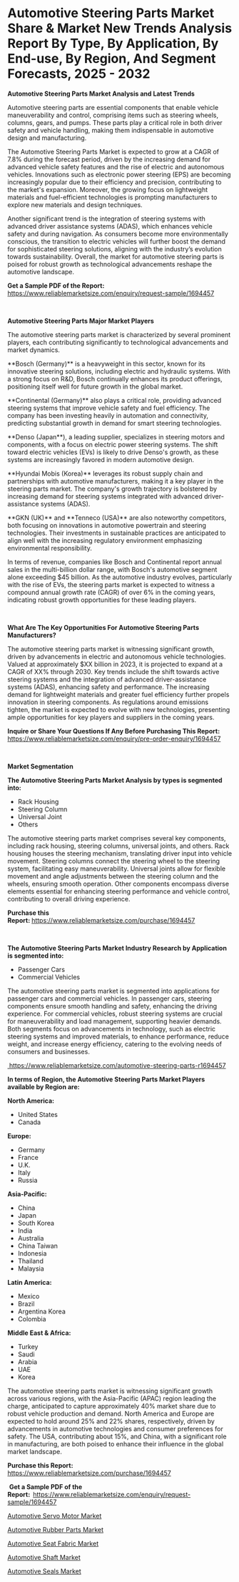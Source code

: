 <p><h1>Automotive Steering Parts Market Share & Market New Trends Analysis Report By Type, By Application, By End-use, By Region, And Segment Forecasts, 2025 - 2032</h1></p><p><strong>Automotive Steering Parts Market Analysis and Latest Trends</strong></p>
<p><p>Automotive steering parts are essential components that enable vehicle maneuverability and control, comprising items such as steering wheels, columns, gears, and pumps. These parts play a critical role in both driver safety and vehicle handling, making them indispensable in automotive design and manufacturing.</p><p>The Automotive Steering Parts Market is expected to grow at a CAGR of 7.8% during the forecast period, driven by the increasing demand for advanced vehicle safety features and the rise of electric and autonomous vehicles. Innovations such as electronic power steering (EPS) are becoming increasingly popular due to their efficiency and precision, contributing to the market's expansion. Moreover, the growing focus on lightweight materials and fuel-efficient technologies is prompting manufacturers to explore new materials and design techniques.</p><p>Another significant trend is the integration of steering systems with advanced driver assistance systems (ADAS), which enhances vehicle safety and during navigation. As consumers become more environmentally conscious, the transition to electric vehicles will further boost the demand for sophisticated steering solutions, aligning with the industry’s evolution towards sustainability. Overall, the market for automotive steering parts is poised for robust growth as technological advancements reshape the automotive landscape.</p></p>
<p><strong>Get a Sample PDF of the Report:&nbsp;</strong> <a href="https://www.reliablemarketsize.com/enquiry/request-sample/1694457?utm_campaign=2034&utm_medium=2&utm_source=Github&utm_content=ia&utm_term=30032025&utm_id=automotive-steering-parts">https://www.reliablemarketsize.com/enquiry/request-sample/1694457</a></p>
<p>&nbsp;</p>
<p><strong>Automotive Steering Parts Major Market Players</strong></p>
<p><p>The automotive steering parts market is characterized by several prominent players, each contributing significantly to technological advancements and market dynamics. </p><p>**Bosch (Germany)** is a heavyweight in this sector, known for its innovative steering solutions, including electric and hydraulic systems. With a strong focus on R&D, Bosch continually enhances its product offerings, positioning itself well for future growth in the global market.</p><p>**Continental (Germany)** also plays a critical role, providing advanced steering systems that improve vehicle safety and fuel efficiency. The company has been investing heavily in automation and connectivity, predicting substantial growth in demand for smart steering technologies.</p><p>**Denso (Japan**), a leading supplier, specializes in steering motors and components, with a focus on electric power steering systems. The shift toward electric vehicles (EVs) is likely to drive Denso's growth, as these systems are increasingly favored in modern automotive design.</p><p>**Hyundai Mobis (Korea)** leverages its robust supply chain and partnerships with automotive manufacturers, making it a key player in the steering parts market. The company's growth trajectory is bolstered by increasing demand for steering systems integrated with advanced driver-assistance systems (ADAS).</p><p>**GKN (UK)** and **Tenneco (USA)** are also noteworthy competitors, both focusing on innovations in automotive powertrain and steering technologies. Their investments in sustainable practices are anticipated to align well with the increasing regulatory environment emphasizing environmental responsibility.</p><p>In terms of revenue, companies like Bosch and Continental report annual sales in the multi-billion dollar range, with Bosch's automotive segment alone exceeding $45 billion. As the automotive industry evolves, particularly with the rise of EVs, the steering parts market is expected to witness a compound annual growth rate (CAGR) of over 6% in the coming years, indicating robust growth opportunities for these leading players.</p></p>
<p>&nbsp;</p>
<p><strong>What Are The Key Opportunities For Automotive Steering Parts Manufacturers?</strong></p>
<p><p>The automotive steering parts market is witnessing significant growth, driven by advancements in electric and autonomous vehicle technologies. Valued at approximately $XX billion in 2023, it is projected to expand at a CAGR of XX% through 2030. Key trends include the shift towards active steering systems and the integration of advanced driver-assistance systems (ADAS), enhancing safety and performance. The increasing demand for lightweight materials and greater fuel efficiency further propels innovation in steering components. As regulations around emissions tighten, the market is expected to evolve with new technologies, presenting ample opportunities for key players and suppliers in the coming years.</p></p>
<p><strong>Inquire or Share Your Questions If Any Before Purchasing This Report:</strong> <a href="https://www.reliablemarketsize.com/enquiry/pre-order-enquiry/1694457?utm_campaign=2034&utm_medium=2&utm_source=Github&utm_content=ia&utm_term=30032025&utm_id=automotive-steering-parts">https://www.reliablemarketsize.com/enquiry/pre-order-enquiry/1694457</a></p>
<p>&nbsp;</p>
<p><strong>Market Segmentation</strong></p>
<p><strong>The Automotive Steering Parts Market Analysis by types is segmented into:</strong></p>
<p><ul><li>Rack Housing</li><li>Steering Column</li><li>Universal Joint</li><li>Others</li></ul></p>
<p><p>The automotive steering parts market comprises several key components, including rack housing, steering columns, universal joints, and others. Rack housing houses the steering mechanism, translating driver input into vehicle movement. Steering columns connect the steering wheel to the steering system, facilitating easy maneuverability. Universal joints allow for flexible movement and angle adjustments between the steering column and the wheels, ensuring smooth operation. Other components encompass diverse elements essential for enhancing steering performance and vehicle control, contributing to overall driving experience.</p></p>
<p><strong>Purchase this Report:&nbsp;</strong><a href="https://www.reliablemarketsize.com/purchase/1694457?utm_campaign=2034&utm_medium=2&utm_source=Github&utm_content=ia&utm_term=30032025&utm_id=automotive-steering-parts">https://www.reliablemarketsize.com/purchase/1694457</a></p>
<p>&nbsp;</p>
<p><strong>The Automotive Steering Parts Market Industry Research by Application is segmented into:</strong></p>
<p><ul><li>Passenger Cars</li><li>Commercial Vehicles</li></ul></p>
<p><p>The automotive steering parts market is segmented into applications for passenger cars and commercial vehicles. In passenger cars, steering components ensure smooth handling and safety, enhancing the driving experience. For commercial vehicles, robust steering systems are crucial for maneuverability and load management, supporting heavier demands. Both segments focus on advancements in technology, such as electric steering systems and improved materials, to enhance performance, reduce weight, and increase energy efficiency, catering to the evolving needs of consumers and businesses.</p></p>
<p><a href="https://www.reliablemarketsize.com/automotive-steering-parts-r1694457?utm_campaign=2034&utm_medium=2&utm_source=Github&utm_content=ia&utm_term=30032025&utm_id=automotive-steering-parts">&nbsp;https://www.reliablemarketsize.com/automotive-steering-parts-r1694457</a></p>
<p><strong>In terms of Region, the Automotive Steering Parts Market Players available by Region are:</strong></p>
<p>
    <p> <strong> North America: </strong>
        <ul>
            <li>United States</li>
            <li>Canada</li>
        </ul>
        </p> 
    <p> <strong> Europe: </strong>
        <ul>
            <li>Germany</li>
            <li>France</li>
            <li>U.K.</li>
            <li>Italy</li>
            <li>Russia</li>
        </ul>
        </p> 
    <p> <strong> Asia-Pacific: </strong>
        <ul>
            <li>China</li>
            <li>Japan</li>
            <li>South Korea</li>
            <li>India</li>
            <li>Australia</li>
            <li>China Taiwan</li>
            <li>Indonesia</li>
            <li>Thailand</li>
            <li>Malaysia</li>
        </ul>
        </p> 
    <p> <strong> Latin America: </strong>
        <ul>
            <li>Mexico</li>
            <li>Brazil</li>
            <li>Argentina Korea</li>
            <li>Colombia</li>
        </ul>
        </p> 
    <p> <strong> Middle East & Africa: </strong>
        <ul>
            <li>Turkey</li>
            <li>Saudi</li>
            <li>Arabia</li>
            <li>UAE</li>
            <li>Korea</li>
        </ul>
    </p>
    </p>
<p><p>The automotive steering parts market is witnessing significant growth across various regions, with the Asia-Pacific (APAC) region leading the charge, anticipated to capture approximately 40% market share due to robust vehicle production and demand. North America and Europe are expected to hold around 25% and 22% shares, respectively, driven by advancements in automotive technologies and consumer preferences for safety. The USA, contributing about 15%, and China, with a significant role in manufacturing, are both poised to enhance their influence in the global market landscape.</p></p>
<p><strong>Purchase this Report: </strong><a href="https://www.reliablemarketsize.com/purchase/1694457?utm_campaign=2034&utm_medium=2&utm_source=Github&utm_content=ia&utm_term=30032025&utm_id=automotive-steering-parts">https://www.reliablemarketsize.com/purchase/1694457</a></p>
<p>&nbsp;<strong>Get a Sample PDF of the Report:&nbsp;&nbsp;</strong><a href="https://www.reliablemarketsize.com/enquiry/request-sample/1694457?utm_campaign=2034&utm_medium=2&utm_source=Github&utm_content=ia&utm_term=30032025&utm_id=automotive-steering-parts">https://www.reliablemarketsize.com/enquiry/request-sample/1694457</a></p>
<p><strong></strong></p>
<p><p><a href="https://github.com/ernierintzfu/Market-Research-Report-List-1/blob/main/automotive-servo-motor-market.md?utm_campaign=2034&utm_medium=2&utm_source=Github&utm_content=ia&utm_term=30032025&utm_id=automotive-steering-parts">Automotive Servo Motor Market</a></p><p><a href="https://github.com/calizlewin2f/Market-Research-Report-List-1/blob/main/automotive-rubber-parts-market.md?utm_campaign=2034&utm_medium=2&utm_source=Github&utm_content=ia&utm_term=30032025&utm_id=automotive-steering-parts">Automotive Rubber Parts Market</a></p><p><a href="https://github.com/kielbledeni0/Market-Research-Report-List-1/blob/main/automotive-seat-fabric-market.md?utm_campaign=2034&utm_medium=2&utm_source=Github&utm_content=ia&utm_term=30032025&utm_id=automotive-steering-parts">Automotive Seat Fabric Market</a></p><p><a href="https://github.com/smarzkathyb6/Market-Research-Report-List-1/blob/main/automotive-shaft-market.md?utm_campaign=2034&utm_medium=2&utm_source=Github&utm_content=ia&utm_term=30032025&utm_id=automotive-steering-parts">Automotive Shaft Market</a></p><p><a href="https://github.com/grevecodeeol/Market-Research-Report-List-1/blob/main/automotive-seals-market.md?utm_campaign=2034&utm_medium=2&utm_source=Github&utm_content=ia&utm_term=30032025&utm_id=automotive-steering-parts">Automotive Seals Market</a></p></p>